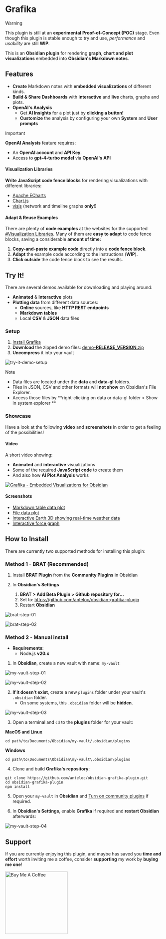 # Grafika


> [!WARNING]
> This plugin is still at an **experimental** **Proof-of-Concept (POC)** stage.
> Even though this plugin is stable enough to try and use, _performance_ 
> and _usability_ are still **WIP**.

This is an **Obsidian plugin** for rendering **graph, chart and plot visualizations** embedded into **Obsidian's Markdown notes**.

## Features

- **Create** Markdown notes with **embedded visualizations** of different kinds.
- **Build & Share Dashboards** with **interactive** and **live** charts, graphs and plots.
- **OpenAI's Analysis**
	- Get **AI Insights** for a plot just by **clicking a button!**
	- **Customize** the analysis by configuring your own **System** and **User prompts**
		
> [!IMPORTANT]
> **OpenAI Analysis** feature requires:
> - An **OpenAI account** and **API Key**.
> -  Access to **gpt-4-turbo model** via **OpenAI's API**

#### Visualization Libraries

**Write JavaScript code fence blocks** for rendering visualizations with different libraries:
- [Apache ECharts](https://echarts.apache.org/en/index.html)
- [Chart.js](https://www.chartjs.org/)
- [visjs](https://visjs.org/) (network and timeline graphs **only**!)

#### Adapt & Reuse Examples

There are plenty of **code examples** at the websites for the supported [#Visualization Libraries](#Visualization%20Libraries).
Many of them are **easy to adapt** to code fence blocks, saving a considerable **amount of time:** 

1. **Copy-and-paste example code** directly into a **code fence block**.
2. **Adapt** the example code according to the instructions (**WIP**).
3. **Click outside** the code fence block to see the results.

## Try It!

There are several demos available for downloading and playing around:

- **Animated** & **Interactive** plots
- **Plotting data** from different data sources:
	- **Online** sources, like **HTTP REST endpoints**
	- **Markdown tables**
	- Local **CSV** & **JSON** data files

### Setup

1. [Install Grafika](#How%20to%20Install)
2. **Download** the zipped demo files: [demo-__RELEASE_VERSION__.zip](https://github.com/anteloc/obsidian-grafika-plugin/releases/download/__RELEASE_VERSION__/demo-__RELEASE_VERSION__.zip)
3. **Uncompress** it into your vault

![try-it-demo-setup](docs/assets/images/try-it-demo-setup.png)


> [!NOTE]
> - Data files are located under the **data** and **data-gl** folders. 
> - Files in JSON, CSV and other formats will **not show** on Obsidian's File Explorer.
> - Access those files by **right-clicking on data or data-gl folder > Show in system explorer **


### Showcase

Have a look at the following **video** and **screenshots** in order to get a feeling of the possibilities!
#### Video

A short video showing:

- **Animated** and **interactive** visualizations
- Some of the required **JavaScript code** to create them
- And also how **AI Plot Analysis** works


[![Grafika - Embedded Visualizations for Obsidian](docs/assets/images/demo-video-preview.png)](https://www.youtube.com/watch?v=PrKL0OJKThg "Grafika Demo Video")

#### Screenshots

- [Markdown table data plot](docs/assets/images/demo-table-plot.png)
- [File data plot](docs/assets/images/demo-csv-plot.png)
- [Interactive Earth 3D showing real-time weather data](docs/assets/images/demo-3d-globe-weather.png)
- [Interactive force graph](docs/assets/images/demo-force-graph.png)

## How to Install

There are currently two supported methods for installing this plugin:

### Method 1 - BRAT (Recommended)

1. Install **BRAT Plugin** from the **Community Plugins** in Obsidian

2. In **Obsidian's Settings**
	1. **BRAT > Add Beta Plugin > Github repository for...** 
	2. Set to: https://github.com/anteloc/obsidian-grafika-plugin
	3. Restart **Obsidian**

![brat-step-01](docs/assets/images/brat-step-01.png)

![brat-step-02](docs/assets/images/brat-step-02.png)


### Method 2 - Manual install 

- **Requirements**: 
	- Node.js **v20.x**

1. In **Obsidian**, create a new vault with name: `my-vault` 

![my-vault-step-01](docs/assets/images/my-vault-step-01.png)

![my-vault-step-02](docs/assets/images/my-vault-step-02.png)

2. **If it doesn't exist**, create a new `plugins` folder under your vault's `.obsidian` folder. 
	- On some systems, this `.obsidian` folder will be **hidden**.

![my-vault-step-03](docs/assets/images/my-vault-step-03.png)

3. Open a terminal and `cd` to the **plugins** folder for your vault:

**MacOS and Linux**
```shell
cd path/to/Documents/Obsidian/my-vault/.obsidian/plugins
```

**Windows**
```shell
cd path\to\Documents\Obsidian\my-vault\.obsidian\plugins
```

4. Clone and build **Grafika's repository**:
```shell
git clone https://github.com/anteloc/obsidian-grafika-plugin.git
cd obsidian-grafika-plugin
npm install
```

5. Open your `my-vault` in **Obsidian** and [Turn on community plugins](https://help.obsidian.md/Extending+Obsidian/Community+plugins#Browse+community+plugins) if required.

6. In **Obsidian's Settings**, enable **Grafika** if required and **restart Obsidian** afterwards:

![my-vault-step-04](docs/assets/images/my-vault-step-04.png)


## Support

If you are currently enjoying this plugin, and maybe has saved you **time and effort** worth inviting me a coffee, consider **supporting** my work by **buying me one**!

[<img src="https://cdn.buymeacoffee.com/buttons/v2/default-yellow.png" alt="Buy Me A Coffee" width="200">](https://www.buymeacoffee.com/anteloc)


